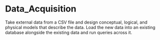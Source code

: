 # Data_Acquisition
Take external data from a CSV file and design conceptual, logical, and physical models that describe the data. Load the new data into an existing database alongside the existing data and run queries across it. 
